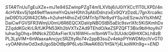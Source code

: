 $START$nUuTgEuXZe+mJ1e94SZwInpPZgT4m1LXVbj6/iJ0iYXCc11T0LXPD/4n4cHV8xv5j1qt49eIf1wsmeYnQs/eH0hh3yAblDdnzixEx9QYzDzdL/7gnXrcaIkcjwD9D1/JQW42CMs+h2uheH4hoZxEGMTn1pTNr8ydYSyJoESzwJsYlsXhMZDaiCwFGVSFR3WmjU0mU6R6EQCXDaVpNBOStBl5aEIc9svrlXfc5KiSKmhDxZZqddKGcKrLR/fJKPN53Kh2bVXTxZAd9TEhdO/keZSPZQFT3Bix9blHtoylhi7luhw3gOhq+9NNckZDDAxFierX/s16WHi+m1bmWTiv3UUdcQ6HtXCkLh8zBPL3LpVIM+6nWaaxaAncjycSRZItyRo74v2ppB3suZv4ekpPYhWDMzclVvGT0+yOANhilwOd3xdUgoSbOtBp9P6Lvbi7AwAK60/1HSkYj4LkoWKh9g==$END$